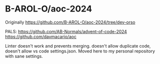 # B-AROL-O/aoc-2024

Originally https://github.com/B-AROL-O/aoc-2024/tree/dev-orso

PALS:
https://github.com/AB-Normals/advent-of-code-2024
https://github.com/davmacario/aoc







Linter doesn't work and prevents merging. doesn't allow duplicate code, doesn't allow vs code settings.json. Moved here to my personal repository with sane settings.